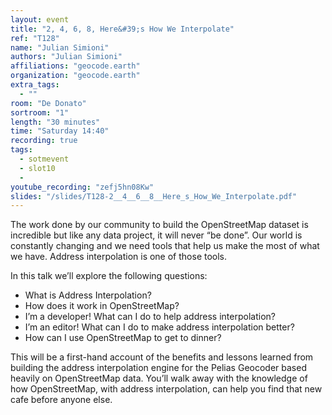 ```yaml
---
layout: event
title: "2, 4, 6, 8, Here&#39;s How We Interpolate"
ref: "T128"
name: "Julian Simioni"
authors: "Julian Simioni"
affiliations: "geocode.earth"
organization: "geocode.earth"
extra_tags:
  - ""
room: "De Donato"
sortroom: "1"
length: "30 minutes"
time: "Saturday 14:40"
recording: true
tags:
  - sotmevent
  - slot10
  - 
youtube_recording: "zefj5hn08Kw"
slides: "/slides/T128-2__4__6__8__Here_s_How_We_Interpolate.pdf"
---
```

The work done by our community to build the OpenStreetMap dataset is incredible but like any data project, it will never “be done”. Our world is constantly changing and we need tools that help us make the most of what we have. Address interpolation is one of those tools.

In this talk we’ll explore the following questions:
* What is Address Interpolation?
* How does it work in OpenStreetMap?
* I’m a developer! What can I do to help address interpolation?
* I’m an editor! What can I do to make address interpolation better?
* How can I use OpenStreetMap to get to dinner?

This will be a first-hand account of the benefits and lessons learned from building the address interpolation engine for the Pelias Geocoder based heavily on OpenStreetMap data. You’ll walk away with the knowledge of how OpenStreetMap, with address interpolation, can help you find that new cafe before anyone else.
